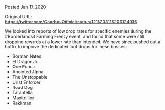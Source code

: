Posted Jan 17, 2020

Original URL: https://twitter.com/GearboxOfficial/status/1218233115296124936

We looked into reports of low drop rates for specific enemies during the #Borderlands3 Farming Frenzy event, and found that some were still dropping rewards at a lower rate than intended. We have since pushed out a hotfix to improve the dedicated loot drops for these bosses:

- Borman Nates
- El Dragon Jr. 
- One Punch
- Anointed Alpha
- The Unstoppable
- Urist Enforcer
- Road Dog
- Tarantella
- Maxitrillion
- Rakkman

